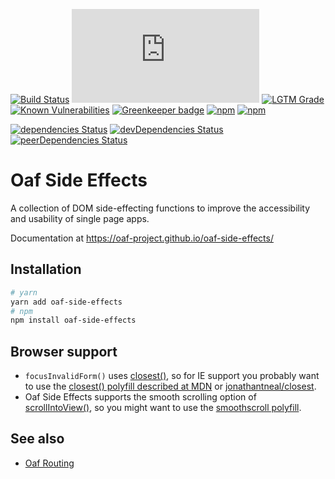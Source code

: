 [![Build Status](https://travis-ci.org/oaf-project/oaf-side-effects.svg?branch=master)](https://travis-ci.org/oaf-project/oaf-side-effects)
[![type-coverage](https://img.shields.io/badge/dynamic/json.svg?label=type-coverage&prefix=%E2%89%A5&suffix=%&query=$.typeCoverage.atLeast&uri=https%3A%2F%2Fraw.githubusercontent.com%2Foaf-project%2Foaf-side-effects%2Fmaster%2Fpackage.json)](https://github.com/plantain-00/type-coverage)
[![LGTM Grade](https://img.shields.io/lgtm/grade/javascript/github/oaf-project/oaf-side-effects.svg)](https://lgtm.com/projects/g/oaf-project/oaf-side-effects/)
[![Known Vulnerabilities](https://snyk.io/test/github/oaf-project/oaf-side-effects/badge.svg?targetFile=package.json)](https://snyk.io/test/github/oaf-project/oaf-side-effects?targetFile=package.json)
[![Greenkeeper badge](https://badges.greenkeeper.io/oaf-project/oaf-side-effects.svg)](https://greenkeeper.io/)
[![npm](https://img.shields.io/npm/v/oaf-side-effects.svg)](https://www.npmjs.com/package/oaf-side-effects)
[![npm](https://img.shields.io/npm/dw/oaf-side-effects.svg)](https://www.npmjs.com/package/oaf-side-effects)

[![dependencies Status](https://david-dm.org/oaf-project/oaf-side-effects/status.svg)](https://david-dm.org/oaf-project/oaf-side-effects)
[![devDependencies Status](https://david-dm.org/oaf-project/oaf-side-effects/dev-status.svg)](https://david-dm.org/oaf-project/oaf-side-effects?type=dev)
[![peerDependencies Status](https://david-dm.org/oaf-project/oaf-side-effects/peer-status.svg)](https://david-dm.org/oaf-project/oaf-side-effects?type=peer)

# Oaf Side Effects

A collection of DOM side-effecting functions to improve the accessibility and usability of single page apps.

Documentation at https://oaf-project.github.io/oaf-side-effects/

## Installation

```sh
# yarn
yarn add oaf-side-effects
# npm
npm install oaf-side-effects
```

## Browser support

* `focusInvalidForm()` uses [closest()](https://developer.mozilla.org/en-US/docs/Web/API/Element/closest), so for IE support you probably want to use the [closest() polyfill described at MDN](https://developer.mozilla.org/en-US/docs/Web/API/Element/closest#Polyfill) or [jonathantneal/closest](https://github.com/jonathantneal/closest).
* Oaf Side Effects supports the smooth scrolling option of [scrollIntoView()](https://developer.mozilla.org/en-US/docs/Web/API/Element/scrollIntoView), so you might want to use the [smoothscroll polyfill](http://iamdustan.com/smoothscroll/).

## See also

* [Oaf Routing](https://github.com/oaf-project/oaf-routing)
